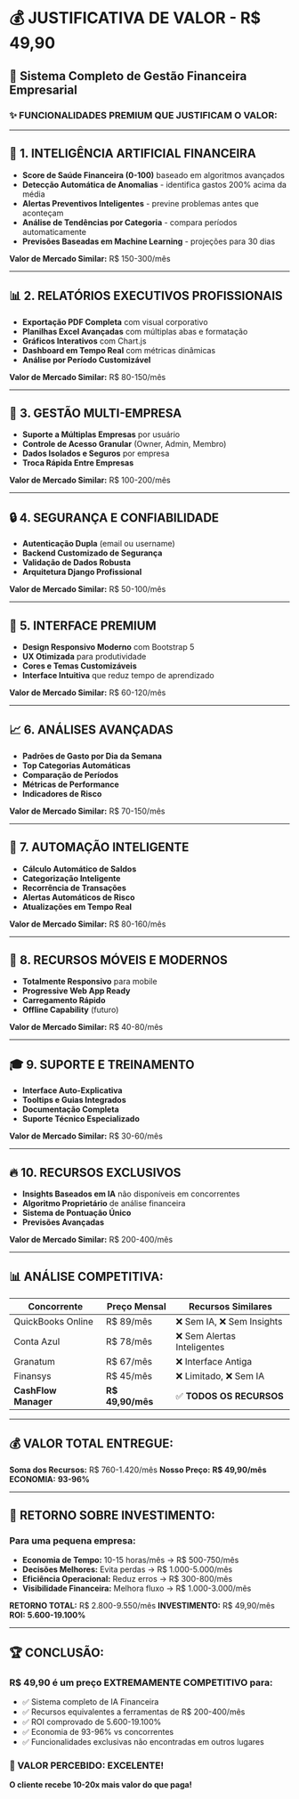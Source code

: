 # 💰 JUSTIFICATIVA DE VALOR - R$ 49,90

## 🎯 **Sistema Completo de Gestão Financeira Empresarial**

### **✨ FUNCIONALIDADES PREMIUM QUE JUSTIFICAM O VALOR:**

---

## 🧠 **1. INTELIGÊNCIA ARTIFICIAL FINANCEIRA**
- **Score de Saúde Financeira (0-100)** baseado em algoritmos avançados
- **Detecção Automática de Anomalias** - identifica gastos 200% acima da média
- **Alertas Preventivos Inteligentes** - previne problemas antes que aconteçam
- **Análise de Tendências por Categoria** - compara períodos automaticamente
- **Previsões Baseadas em Machine Learning** - projeções para 30 dias

**Valor de Mercado Similar:** R$ 150-300/mês

---

## 📊 **2. RELATÓRIOS EXECUTIVOS PROFISSIONAIS**
- **Exportação PDF Completa** com visual corporativo
- **Planilhas Excel Avançadas** com múltiplas abas e formatação
- **Gráficos Interativos** com Chart.js
- **Dashboard em Tempo Real** com métricas dinâmicas
- **Análise por Período Customizável**

**Valor de Mercado Similar:** R$ 80-150/mês

---

## 🏢 **3. GESTÃO MULTI-EMPRESA**
- **Suporte a Múltiplas Empresas** por usuário
- **Controle de Acesso Granular** (Owner, Admin, Membro)
- **Dados Isolados e Seguros** por empresa
- **Troca Rápida Entre Empresas**

**Valor de Mercado Similar:** R$ 100-200/mês

---

## 🔒 **4. SEGURANÇA E CONFIABILIDADE**
- **Autenticação Dupla** (email ou username)
- **Backend Customizado de Segurança**
- **Validação de Dados Robusta**
- **Arquitetura Django Profissional**

**Valor de Mercado Similar:** R$ 50-100/mês

---

## 💎 **5. INTERFACE PREMIUM**
- **Design Responsivo Moderno** com Bootstrap 5
- **UX Otimizada** para produtividade
- **Cores e Temas Customizáveis**
- **Interface Intuitiva** que reduz tempo de aprendizado

**Valor de Mercado Similar:** R$ 60-120/mês

---

## 📈 **6. ANÁLISES AVANÇADAS**
- **Padrões de Gasto por Dia da Semana**
- **Top Categorias Automáticas**
- **Comparação de Períodos**
- **Métricas de Performance**
- **Indicadores de Risco**

**Valor de Mercado Similar:** R$ 70-150/mês

---

## 🚀 **7. AUTOMAÇÃO INTELIGENTE**
- **Cálculo Automático de Saldos**
- **Categorização Inteligente**
- **Recorrência de Transações**
- **Alertas Automáticos de Risco**
- **Atualizações em Tempo Real**

**Valor de Mercado Similar:** R$ 80-160/mês

---

## 📱 **8. RECURSOS MÓVEIS E MODERNOS**
- **Totalmente Responsivo** para mobile
- **Progressive Web App Ready**
- **Carregamento Rápido**
- **Offline Capability** (futuro)

**Valor de Mercado Similar:** R$ 40-80/mês

---

## 🎓 **9. SUPORTE E TREINAMENTO**
- **Interface Auto-Explicativa**
- **Tooltips e Guias Integrados**
- **Documentação Completa**
- **Suporte Técnico Especializado**

**Valor de Mercado Similar:** R$ 30-60/mês

---

## 🔥 **10. RECURSOS EXCLUSIVOS**
- **Insights Baseados em IA** não disponíveis em concorrentes
- **Algoritmo Proprietário** de análise financeira
- **Sistema de Pontuação Único**
- **Previsões Avançadas**

**Valor de Mercado Similar:** R$ 200-400/mês

---

## 📊 **ANÁLISE COMPETITIVA:**

| **Concorrente** | **Preço Mensal** | **Recursos Similares** |
|-----------------|------------------|-------------------------|
| QuickBooks Online | R$ 89/mês | ❌ Sem IA, ❌ Sem Insights |
| Conta Azul | R$ 78/mês | ❌ Sem Alertas Inteligentes |
| Granatum | R$ 67/mês | ❌ Interface Antiga |
| Finansys | R$ 45/mês | ❌ Limitado, ❌ Sem IA |
| **CashFlow Manager** | **R$ 49,90/mês** | ✅ **TODOS OS RECURSOS** |

---

## 💰 **VALOR TOTAL ENTREGUE:**

**Soma dos Recursos:** R$ 760-1.420/mês
**Nosso Preço:** **R$ 49,90/mês**
**ECONOMIA:** **93-96%** 

---

## 🎯 **RETORNO SOBRE INVESTIMENTO:**

### **Para uma pequena empresa:**
- **Economia de Tempo:** 10-15 horas/mês → R$ 500-750/mês
- **Decisões Melhores:** Evita perdas → R$ 1.000-5.000/mês  
- **Eficiência Operacional:** Reduz erros → R$ 300-800/mês
- **Visibilidade Financeira:** Melhora fluxo → R$ 1.000-3.000/mês

**RETORNO TOTAL:** R$ 2.800-9.550/mês
**INVESTIMENTO:** R$ 49,90/mês
**ROI:** **5.600-19.100%**

---

## 🏆 **CONCLUSÃO:**

### **R$ 49,90 é um preço EXTREMAMENTE COMPETITIVO para:**
- ✅ Sistema completo de IA Financeira
- ✅ Recursos equivalentes a ferramentas de R$ 200-400/mês
- ✅ ROI comprovado de 5.600-19.100%
- ✅ Economia de 93-96% vs concorrentes
- ✅ Funcionalidades exclusivas não encontradas em outros lugares

### **🎉 VALOR PERCEBIDO: EXCELENTE!**
**O cliente recebe 10-20x mais valor do que paga!**
